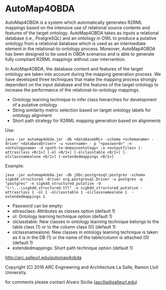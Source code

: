 # AutoMap4OBDA
AutoMap4OBDA is a system which automatically generates R2RML mappings based on the intensive use of relational source contents and features of the target ontology. AutoMap4OBDA takes as inputs a relational database (i.e., PostgreSQL) and an ontology in OWL to produce a putative ontology from a relational database which is used as an intermediate element in the relational-to-ontology process. Moreover, AutoMap4OBDA has been designed to be used in OBDA scenarios and is able to generate fully compliant R2RML mappings without user intervention.

In AutoMap4OBDA, the database content and features of the target ontology are taken into account during the mapping generation process. We have developed three techniques that make the mapping process strongly dependent on the input database and the features of the target ontology to increase the performance of the relational-to-ontology mappings.

- Ontology learning technique to infer class hierarchies for development of a putative ontology
- String similarity metric selection based on target ontology labels for ontology alignment
- Short path strategy for R2RML mapping generation based on alignments

Use:
```
java -jar automap4obda.jar -db <databaseURL> -schema <schemaname> -driver <databaseDriver> -u <username> - p "<password>" -n <ontologyname> -d <path-to-domainontology> -o <outputfiles> [-attrasclass <0/1>] [-ol <0/1>] [-olclasstable <0/1>] [-olclassnamealone <0/1>] [-extendedmappings <0/1>]
```

Example:
```
java -jar automap4obda.jar -db jdbc:postgresql:postgres -schema sigkdd_structured -driver org.postgresql.Driver -u postgres -p "postgres" -n sigkdd_structured_putative -d "c:\...\sigkdd_structured.ttl" -o sigkdd_structured_putative -attrasclass 1 -ol 1 -olclasstable 1 -olclassnamealone 1  -extendedmappings 1
```


- Password can be empty:
- attrasclass: Attributes as classes option (default 1)
- ol: Ontology learning technique option (default 1)
- olclasstable: New classes in ontology learning technique belongs to the table class (1) or to the column class (0) (default 1)
- olclassnamealone: New classes in ontology learning technique is taken as it is in the DB (1) or the name of the table/column is attached (0) (default 1)
- extendedmappings: Short path technique option (default 1)

http://arc.salleurl.edu/automap4obda

Copyright (C) 2016 ARC Engineering and Architecture La Salle, Ramon Llull University.
 
for comments please contact Alvaro Sicilia (ascilia@salleurl.edu)

